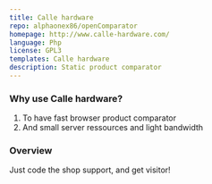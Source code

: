 ```yaml
---
title: Calle hardware
repo: alphaonex86/openComparator
homepage: http://www.calle-hardware.com/
language: Php
license: GPL3 
templates: Calle hardware
description: Static product comparator
---
```


### Why use Calle hardware?

1. To have fast browser product comparator
2.  And small server ressources and light bandwidth

### Overview

Just code the shop support, and get visitor!
